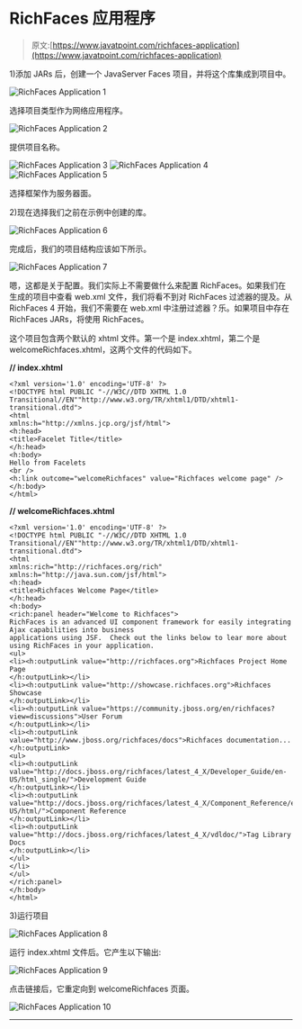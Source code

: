 # RichFaces 应用程序

> 原文:[https://www.javatpoint.com/richfaces-application](https://www.javatpoint.com/richfaces-application)

1)添加 JARs 后，创建一个 JavaServer Faces 项目，并将这个库集成到项目中。

![RichFaces Application 1](../Images/e15fc5a7fde4bd6154ae0387b387f5a1.png)

选择项目类型作为网络应用程序。

![RichFaces Application 2](../Images/af943ef1fd05dd2a8652b1cb3323e8c0.png)

提供项目名称。

![RichFaces Application 3](../Images/f1c52f7b1347055eb1d4784e1a812e71.png) ![RichFaces Application 4](../Images/c169c91768177bc57100189844da473c.png) ![RichFaces Application 5](../Images/7581fbcbf99912d3007be910c8268b41.png)

选择框架作为服务器面。

2)现在选择我们之前在示例中创建的库。

![RichFaces Application 6](../Images/8af22f79e9f6a698c09cbfd5f1f85b1d.png)

完成后，我们的项目结构应该如下所示。

![RichFaces Application 7](../Images/e3e8de2ad5bea9ba7b640720d87d97f1.png)

嗯，这都是关于配置。我们实际上不需要做什么来配置 RichFaces。如果我们在生成的项目中查看 web.xml 文件，我们将看不到对 RichFaces 过滤器的提及。从 RichFaces 4 开始，我们不需要在 web.xml 中注册过滤器？乐。如果项目中存在 RichFaces JARs，将使用 RichFaces。

这个项目包含两个默认的 xhtml 文件。第一个是 index.xhtml，第二个是 welcomeRichfaces.xhtml，这两个文件的代码如下。

**// index.xhtml**

```
<?xml version='1.0' encoding='UTF-8' ?>
<!DOCTYPE html PUBLIC "-//W3C//DTD XHTML 1.0 Transitional//EN""http://www.w3.org/TR/xhtml1/DTD/xhtml1-transitional.dtd">
<html 
xmlns:h="http://xmlns.jcp.org/jsf/html">
<h:head>
<title>Facelet Title</title>
</h:head>
<h:body>
Hello from Facelets
<br />
<h:link outcome="welcomeRichfaces" value="Richfaces welcome page" />
</h:body>
</html>

```

**// welcomeRichfaces.xhtml**

```
<?xml version='1.0' encoding='UTF-8' ?>
<!DOCTYPE html PUBLIC "-//W3C//DTD XHTML 1.0 Transitional//EN""http://www.w3.org/TR/xhtml1/DTD/xhtml1-transitional.dtd">
<html 
xmlns:rich="http://richfaces.org/rich"
xmlns:h="http://java.sun.com/jsf/html">
<h:head>
<title>Richfaces Welcome Page</title>
</h:head>
<h:body>
<rich:panel header="Welcome to Richfaces">
RichFaces is an advanced UI component framework for easily integrating Ajax capabilities into business 
applications using JSF.  Check out the links below to lear more about using RichFaces in your application.
<ul>
<li><h:outputLink value="http://richfaces.org">Richfaces Project Home Page
</h:outputLink></li>
<li><h:outputLink value="http://showcase.richfaces.org">Richfaces Showcase
</h:outputLink></li>
<li><h:outputLink value="https://community.jboss.org/en/richfaces?view=discussions">User Forum
</h:outputLink></li>
<li><h:outputLink value="http://www.jboss.org/richfaces/docs">Richfaces documentation...
</h:outputLink>
<ul>
<li><h:outputLink 
value="http://docs.jboss.org/richfaces/latest_4_X/Developer_Guide/en-US/html_single/">Development Guide
</h:outputLink></li>
<li><h:outputLink 
value="http://docs.jboss.org/richfaces/latest_4_X/Component_Reference/en-US/html/">Component Reference
</h:outputLink></li>
<li><h:outputLink value="http://docs.jboss.org/richfaces/latest_4_X/vdldoc/">Tag Library Docs
</h:outputLink></li>
</ul>
</li>
</ul>
</rich:panel>
</h:body>
</html>

```

3)运行项目

![RichFaces Application 8](../Images/f33727eeeff9504330307e0fce5f1b45.png)

运行 index.xhtml 文件后。它产生以下输出:

![RichFaces Application 9](../Images/4b35534fdd9ad64f17320dbb2a9926a4.png)

点击链接后，它重定向到 welcomeRichfaces 页面。

![RichFaces Application 10](../Images/0c882b38cf3fcb817c16a2c6b97a12bf.png)

* * *